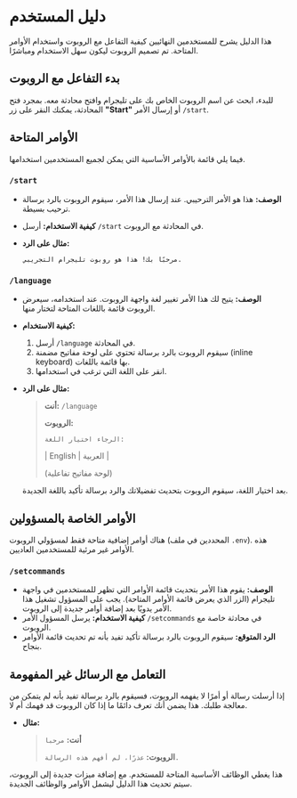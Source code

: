 
# دليل المستخدم

هذا الدليل يشرح للمستخدمين النهائيين كيفية التفاعل مع الروبوت واستخدام الأوامر المتاحة. تم تصميم الروبوت ليكون سهل الاستخدام ومباشرًا.

## بدء التفاعل مع الروبوت

للبدء، ابحث عن اسم الروبوت الخاص بك على تليجرام وافتح محادثة معه. بمجرد فتح المحادثة، يمكنك النقر على زر **"Start"** أو إرسال الأمر `/start`.

## الأوامر المتاحة

فيما يلي قائمة بالأوامر الأساسية التي يمكن لجميع المستخدمين استخدامها.

### `/start`

-   **الوصف:** هذا هو الأمر الترحيبي. عند إرسال هذا الأمر، سيقوم الروبوت بالرد برسالة ترحيب بسيطة.
-   **كيفية الاستخدام:** أرسل `/start` في المحادثة مع الروبوت.
-   **مثال على الرد:**

    ```
    مرحبًا بك! هذا هو روبوت تليجرام التجريبي.
    ```

### `/language`

-   **الوصف:** يتيح لك هذا الأمر تغيير لغة واجهة الروبوت. عند استخدامه، سيعرض الروبوت قائمة باللغات المتاحة لتختار منها.
-   **كيفية الاستخدام:**
    1.  أرسل `/language` في المحادثة.
    2.  سيقوم الروبوت بالرد برسالة تحتوي على لوحة مفاتيح مضمنة (inline keyboard) بها قائمة باللغات.
    3.  انقر على اللغة التي ترغب في استخدامها.
-   **مثال على الرد:**

    > **أنت:** `/language`
    >
    > **الروبوت:**
    >
    > `الرجاء اختيار اللغة:`
    >
    > | English | العربية |
    >
    > (لوحة مفاتيح تفاعلية)

    بعد اختيار اللغة، سيقوم الروبوت بتحديث تفضيلاتك والرد برسالة تأكيد باللغة الجديدة.

## الأوامر الخاصة بالمسؤولين

هناك أوامر إضافية متاحة فقط لمسؤولي الروبوت (المحددين في ملف `.env`). هذه الأوامر غير مرئية للمستخدمين العاديين.

### `/setcommands`

-   **الوصف:** يقوم هذا الأمر بتحديث قائمة الأوامر التي تظهر للمستخدمين في واجهة تليجرام (الزر الذي يعرض قائمة الأوامر المتاحة). يجب على المسؤول تشغيل هذا الأمر يدويًا بعد إضافة أوامر جديدة إلى الروبوت.
-   **كيفية الاستخدام:** يرسل المسؤول الأمر `/setcommands` في محادثة خاصة مع الروبوت.
-   **الرد المتوقع:** سيقوم الروبوت بالرد برسالة تأكيد تفيد بأنه تم تحديث قائمة الأوامر بنجاح.

## التعامل مع الرسائل غير المفهومة

إذا أرسلت رسالة أو أمرًا لا يفهمه الروبوت، فسيقوم بالرد برسالة تفيد بأنه لم يتمكن من معالجة طلبك. هذا يضمن أنك تعرف دائمًا ما إذا كان الروبوت قد فهمك أم لا.

-   **مثال:**

    > **أنت:** `مرحبا`
    >
    > **الروبوت:** `عذرًا، لم أفهم هذه الرسالة.`

هذا يغطي الوظائف الأساسية المتاحة للمستخدم. مع إضافة ميزات جديدة إلى الروبوت، سيتم تحديث هذا الدليل ليشمل الأوامر والوظائف الجديدة.
